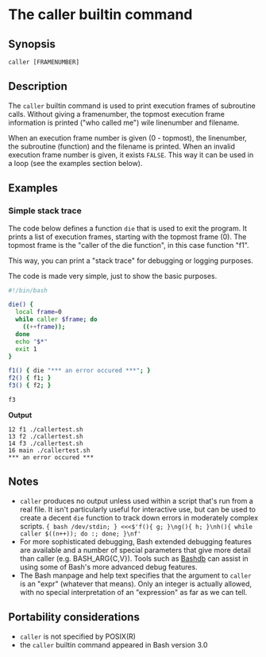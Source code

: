 # The caller builtin command

## Synopsis

    caller [FRAMENUMBER]

## Description

The `caller` builtin command is used to print execution frames of
subroutine calls. Without giving a framenumber, the topmost execution
frame information is printed ("who called me") wile linenumber and
filename.

When an execution frame number is given (0 - topmost), the linenumber,
the subroutine (function) and the filename is printed. When an invalid
execution frame number is given, it exists `FALSE`. This way it can be
used in a loop (see the examples section below).

## Examples

### Simple stack trace

The code below defines a function `die` that is used to exit the
program. It prints a list of execution frames, starting with the topmost
frame (0). The topmost frame is the "caller of the die function", in
this case function "f1".

This way, you can print a "stack trace" for debugging or logging
purposes.

The code is made very simple, just to show the basic purposes.

``` bash
#!/bin/bash

die() {
  local frame=0
  while caller $frame; do
    ((++frame));
  done
  echo "$*"
  exit 1
}

f1() { die "*** an error occured ***"; }
f2() { f1; }
f3() { f2; }

f3
```

**Output**

    12 f1 ./callertest.sh
    13 f2 ./callertest.sh
    14 f3 ./callertest.sh
    16 main ./callertest.sh
    *** an error occured ***

## Notes

- `caller` produces no output unless used within a script that's run
  from a real file. It isn't particularly useful for interactive use,
  but can be used to create a decent `die` function to track down errors
  in moderately complex scripts.
  `{ bash /dev/stdin; } <<<$'f(){ g; }\ng(){ h; }\nh(){ while caller $((n++)); do :; done; }\nf'`
- For more sophisticated debugging, Bash extended debugging features are
  available and a number of special parameters that give more detail
  than caller (e.g. BASH_ARG{C,V}). Tools such as
  [Bashdb](http://bashdb.sourceforge.net/) can assist in using some of
  Bash's more advanced debug features.
- The Bash manpage and help text specifies that the argument to `caller`
  is an "expr" (whatever that means). Only an integer is actually
  allowed, with no special interpretation of an "expression" as far as
  we can tell.

## Portability considerations

- `caller` is not specified by POSIX(R)
- the `caller` builtin command appeared in Bash version 3.0
